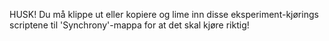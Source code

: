 HUSK! Du må klippe ut eller kopiere og lime inn disse eksperiment-kjørings scriptene til 'Synchrony'-mappa for at det skal kjøre riktig!